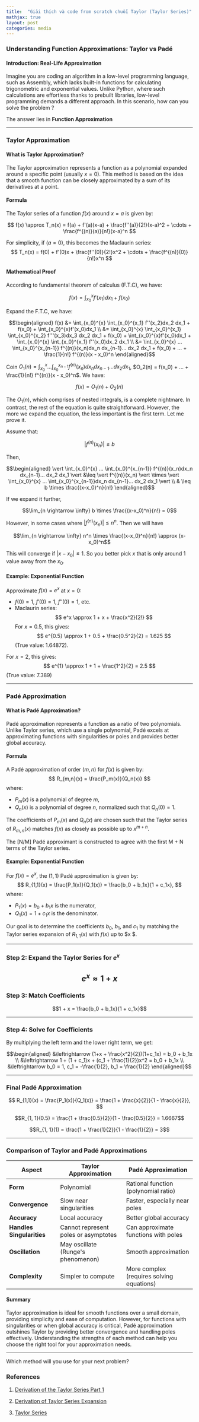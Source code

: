```yaml
---
title:  "Giải thích và code from scratch chuỗi Taylor (Taylor Series)"
mathjax: true
layout: post
categories: media
---
```


### **Understanding Function Approximations: Taylor vs Padé**

#### **Introduction: Real-Life Approximation**

Imagine you are coding an algorithm in a low-level programming language, such as Assembly, which lacks built-in functions for calculating trigonometric and exponential values.
Unlike Python, where such calculations are effortless thanks to prebuilt libraries, low-level programming demands a different approach. In this scenario, how can you solve the problem ?

The answer lies in **Function Approximation**

---

### **Taylor Approximation**

#### **What is Taylor Approximation?**
The Taylor approximation represents a function as a polynomial expanded around a specific point (usually $x = 0$). This method is based on the idea that a smooth function can be closely approximated by a sum of its derivatives at a point.

#### **Formula**
The Taylor series of a function $f(x)$ around $x = a$ is given by:

$$
f(x) \approx T_n(x) = f(a) + f'(a)(x-a) + \frac{f''(a)}{2!}(x-a)^2 + \cdots + \frac{f^{(n)}(a)}{n!}(x-a)^n
$$

For simplicity, if $(a = 0)$, this becomes the Maclaurin series:
$$
T_n(x) = f(0) + f'(0)x + \frac{f''(0)}{2!}x^2 + \cdots + \frac{f^{(n)}(0)}{n!}x^n
$$

#### **Mathematical Proof**

According to fundamental theorem of calculus (F.T.C), we have:

$$f(x) = \int_{x_0}^{x} f'(x_1)dx_1 + f(x_0)$$

Expand the F.T.C, we have: 

$$$$

$$\begin{aligned}
f(x) &= \int_{x_0}^{x} \int_{x_0}^{x_1} f''(x_2)dx_2 dx_1 + f(x_0) + \int_{x_0}^{x}f'(x_0)dx_1 \\ 
&= \int_{x_0}^{x} \int_{x_0}^{x_1} \int_{x_0}^{x_2} f'''(x_3)dx_3 dx_2 dx_1 + f(x_0) + \int_{x_0}^{x}f'(x_0)dx_1 + \int_{x_0}^{x} \int_{x_0}^{x_1} f''(x_0)dx_2 dx_1 \\ 
&= \int_{x_0}^{x} ... \int_{x_0}^{x_{n-1}} f^{(n)}(x_n)dx_n dx_{n-1}... dx_2 dx_1 + f(x_0) + ... + \frac{1}{n!} f^{(n)}(x - x_0)^n
\end{aligned}$$

Coin $O_1(n) = \int_{x_0}^{x} ... \int_{x_0}^{x_{n-1}} f^{(n)}(x_n)dx_n dx_{n-1}... dx_2 dx_1$, $O_2(n) = f(x_0) + ... + \frac{1}{n!} f^{(n)}(x - x_0)^n$. We have: 

$$f(x) = O_1(n) + O_2(n)$$

The $O_1(n)$, which comprises of nested integrals, is a complete nightmare. In contrast, the rest of the equation is quite straightforward. 
However, the more we expand the equation, the less important is the first term. Let me prove it. 

Assume that: 

$$\vert f^{(n)}(x_n) \vert \leq b$$

Then, 

$$\begin{aligned}
\vert \int_{x_0}^{x} ... \int_{x_0}^{x_{n-1}} f^{(n)}(x_n)dx_n dx_{n-1}... dx_2 dx_1 \vert &\leq \vert f^{(n)}(x_n) \vert \times \vert \int_{x_0}^{x} ... \int_{x_0}^{x_{n-1}}dx_n dx_{n-1}... dx_2 dx_1 \vert \\
& \leq b \times \frac{(x-x_0)^n}{n!}
\end{aligned}$$

If we expand it further, 

$$\lim_{n \rightarrow \infty} b \times \frac{(x-x_0)^n}{n!} = 0$$

However, in some cases where $\vert f^{(n)}(x_n) \vert \leq n^n$. Then we will have 

$$\lim_{n \rightarrow \infty} n^n \times \frac{(x-x_0)^n}{n!} \approx (x-x_0)^n$$

This will converge if $\vert x - x_0 \vert \leq 1$. So you better pick $x$ that is only around 1 value away from the $x_0$. 


#### **Example: Exponential Function**
Approximate $f(x) = e^x$ at $x = 0$:
- $f(0) = 1$, $f'(0) = 1$, $f''(0) = 1$, etc.
- Maclaurin series:
$$
e^x \approx 1 + x + \frac{x^2}{2!}
$$
For $x = 0.5$, this gives:
$$
e^{0.5} \approx 1 + 0.5 + \frac{0.5^2}{2} = 1.625
$$
(True value: 1.64872).

For $x = 2$, this gives:
$$
e^{1} \approx 1 + 1 + \frac{1^2}{2} = 2.5
$$
(True value: 7.389)

---

### **Padé Approximation**

#### **What is Padé Approximation?**
Padé approximation represents a function as a ratio of two polynomials. Unlike Taylor series, which use a single polynomial, Padé excels at approximating functions with singularities or poles and provides better global accuracy.

#### **Formula**
A Padé approximation of order $(m, n)$ for $f(x)$ is given by:
$$
R_{m,n}(x) = \frac{P_m(x)}{Q_n(x)}
$$
where:
- $P_m(x)$ is a polynomial of degree $m$,
- $Q_n(x)$ is a polynomial of degree $n$, normalized such that $Q_n(0) = 1$.

The coefficients of $P_m(x)$ and $Q_n(x)$ are chosen such that the Taylor series of $R_{m,n}(x)$ matches $f(x)$ as closely as possible up to $x^{m+n}$.

The [N/M] Padé approximant is constructed to agree with the first M + N terms of the Taylor series. 

#### **Example: Exponential Function**

For $f(x) = e^x$, the $(1,1)$ Padé approximation is given by:
$$
R_{1,1}(x) = \frac{P_1(x)}{Q_1(x)} = \frac{b_0 + b_1x}{1 + c_1x},
$$
where:
- $P_1(x) = b_0 + b_1x$ is the numerator,
- $Q_1(x) = 1 + c_1x$ is the denominator.

Our goal is to determine the coefficients $b_0$, $b_1$, and $c_1$ by matching the Taylor series expansion of $R_{1,1}(x)$ with $f(x)$ up to $x  $.

---

### **Step 2: Expand the Taylor Series for $e^x$**

$$e^x \approx 1 + x$$
---

### **Step 3: Match Coefficients**

$$1 + x = \frac{b_0 + b_1x}{1 + c_1x}$$

---

### **Step 4: Solve for Coefficients**

By multiplying the left term and the lower right term, we get: 

$$\begin{aligned}
&\leftrightarrow (1+x + \frac{x^2}{2})(1+c_1x) = b_0 + b_1x \\
&\leftrightarrow 1 + (1 + c_1)x + (c_1 + \frac{1}{2})x^2 = b_0 + b_1x \\ 
&\leftrightarrow b_0 = 1, c_1 = -\frac{1}{2}, b_1 = \frac{1}{2}
\end{aligned}$$

---

### **Final Padé Approximation**

$$
R_{1,1}(x) = \frac{P_1(x)}{Q_1(x)} = \frac{1 + \frac{x}{2}}{1 - \frac{x}{2}},
$$

$$R_{1, 1}(0.5) = \frac{1 + \frac{0.5}{2}}{1 - \frac{0.5}{2}} = 1.6667$$

$$R_{1, 1}(1) = \frac{1 + \frac{1}{2}}{1 - \frac{1}{2}} = 3$$

---

### **Comparison of Taylor and Padé Approximations**

| **Aspect**             | **Taylor Approximation**                      | **Padé Approximation**                      |
|------------------------|-----------------------------------------------|---------------------------------------------|
| **Form**              | Polynomial                                    | Rational function (polynomial ratio)       |
| **Convergence**       | Slow near singularities                      | Faster, especially near poles              |
| **Accuracy**          | Local accuracy                               | Better global accuracy                     |
| **Handles Singularities** | Cannot represent poles or asymptotes         | Can approximate functions with poles       |
| **Oscillation**       | May oscillate (Runge's phenomenon)           | Smooth approximation                       |
| **Complexity**        | Simpler to compute                           | More complex (requires solving equations)  |

#### **Summary**
Taylor approximation is ideal for smooth functions over a small domain, providing simplicity and ease of computation. However, for functions with singularities or when global accuracy is critical, Padé approximation outshines Taylor by providing better convergence and handling poles effectively. Understanding the strengths of each method can help you choose the right tool for your approximation needs.

---

Which method will you use for your next problem?



### References

1. [Derivation of the Taylor Series Part 1](https://www.youtube.com/watch?v=2-X7lqZvjy8)

2. [Derivation of Taylor Series Expansion](https://hep.physics.illinois.edu/home/serrede/P435/Lecture_Notes/Derivation_of_Taylor_Series_Expansion.pdf)

3. [Taylor Series](https://byjus.com/maths/taylor-series/)